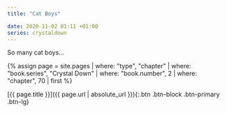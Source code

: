 ```yaml
---
title: "Cat Boys"

date: 2020-11-02 01:11 +01:00
series: crystaldown
---
```

So many cat boys…

{% assign page = site.pages
  | where: "type", "chapter"
  | where: "book.series", "Crystal Down"
  | where: "book.number", 2
  | where: "chapter", 70
  | first %}

[{{ page.title }}]({{ page.url | absolute_url }}){:.btn .btn-block .btn-primary .btn-lg}
<!--more-->
